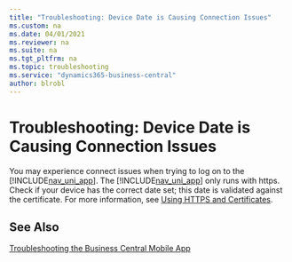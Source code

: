 ```yaml
---
title: "Troubleshooting: Device Date is Causing Connection Issues"
ms.custom: na
ms.date: 04/01/2021
ms.reviewer: na
ms.suite: na
ms.tgt_pltfrm: na
ms.topic: troubleshooting
ms.service: "dynamics365-business-central"
author: blrobl
---
```

# Troubleshooting: Device Date is Causing Connection Issues
You may experience connect issues when trying to log on to the [!INCLUDE[nav_uni_app](includes/nav_uni_app_md.md)]. The [!INCLUDE[nav_uni_app](includes/nav_uni_app_md.md)] only runs with https. Check if your device has the correct date set; this date is validated against the certificate. For more information, see [Using HTTPS and Certificates](devenv-Using-HTTPS-and-Certificates-mobile-app.md).  
  
## See Also  
 [Troubleshooting the Business Central Mobile App](devenv-Troubleshooting-the-Mobile-App.md)